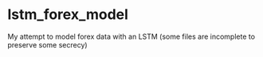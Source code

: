 # lstm_forex_model
My attempt to model forex data with an LSTM (some files are incomplete to preserve some secrecy)
